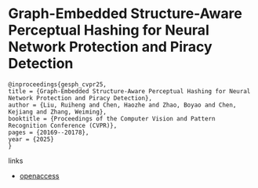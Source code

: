 # Graph-Embedded Structure-Aware Perceptual Hashing for Neural Network Protection and Piracy Detection

```
@inproceedings{gesph_cvpr25,
title = {Graph-Embedded Structure-Aware Perceptual Hashing for Neural Network Protection and Piracy Detection},
author = {Liu, Ruiheng and Chen, Haozhe and Zhao, Boyao and Chen, Kejiang and Zhang, Weiming},
booktitle = {Proceedings of the Computer Vision and Pattern Recognition Conference (CVPR)},
pages = {20169--20178},
year = {2025}
}
```

links
- [openaccess](https://openaccess.thecvf.com//content/CVPR2025/html/Liu_Graph-Embedded_Structure-Aware_Perceptual_Hashing_for_Neural_Network_Protection_and_Piracy_CVPR_2025_paper.html)
